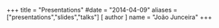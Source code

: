 +++
title = "Presentations"
#date = "2014-04-09"
aliases = ["presentations","slides","talks"]
[ author ]
  name = "João Junceira"
+++
